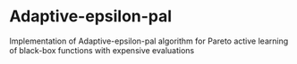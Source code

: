 # Adaptive-epsilon-pal
Implementation of Adaptive-epsilon-pal algorithm for Pareto active learning of black-box functions with expensive evaluations
